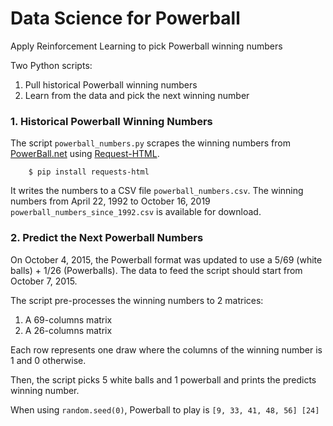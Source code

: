 # Data Science for Powerball

Apply Reinforcement Learning to pick Powerball winning numbers

Two Python scripts:
1. Pull historical Powerball winning numbers
2. Learn from the data and pick the next winning number

### 1. Historical Powerball Winning Numbers

The script `powerball_numbers.py` scrapes the winning numbers from [PowerBall.net](https://www.powerball.net/archive) 
using [Request-HTML](https://requests-html.kennethreitz.org/).  
```
	$ pip install requests-html
```
It writes the numbers to a CSV file `powerball_numbers.csv`.  The winning numbers from April 22, 1992 to October 16, 2019 `powerball_numbers_since_1992.csv` is available for download.

### 2. Predict the Next Powerball Numbers

On October 4, 2015, the Powerball format was updated to use a 5/69 (white balls) + 1/26 (Powerballs).  The data to feed the script should start from October 7, 2015.

The script pre-processes the winning numbers to 2 matrices:
1. A 69-columns matrix
2. A 26-columns matrix 

Each row represents one draw where the columns of the winning number is 1 and 0 otherwise. 

Then, the script picks 5 white balls and 1 powerball and prints the predicts winning number.  

When using `random.seed(0)`, Powerball to play is `[9, 33, 41, 48, 56] [24]`
